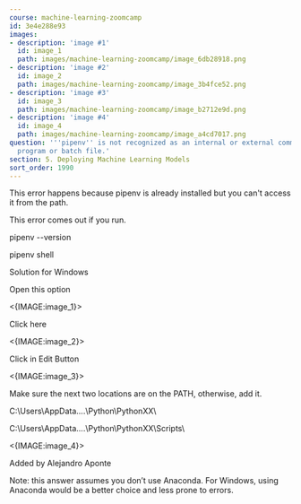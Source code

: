 ```yaml
---
course: machine-learning-zoomcamp
id: 3e4e288e93
images:
- description: 'image #1'
  id: image_1
  path: images/machine-learning-zoomcamp/image_6db28918.png
- description: 'image #2'
  id: image_2
  path: images/machine-learning-zoomcamp/image_3b4fce52.png
- description: 'image #3'
  id: image_3
  path: images/machine-learning-zoomcamp/image_b2712e9d.png
- description: 'image #4'
  id: image_4
  path: images/machine-learning-zoomcamp/image_a4cd7017.png
question: '''pipenv'' is not recognized as an internal or external command, operable
  program or batch file.'
section: 5. Deploying Machine Learning Models
sort_order: 1990
---
```


This error happens because pipenv is already installed but you can't access it from the path.

This error comes out if you run.

pipenv  --version

pipenv shell

Solution for Windows

Open this option

<{IMAGE:image_1}>

Click here

<{IMAGE:image_2}>

Click in Edit Button

<{IMAGE:image_3}>

Make sure the next two locations are on the PATH, otherwise, add it.

C:\Users\AppData\....\Python\PythonXX\

C:\Users\AppData\....\Python\PythonXX\Scripts\

<{IMAGE:image_4}>

Added by Alejandro Aponte

Note: this answer assumes you don’t use Anaconda. For Windows, using Anaconda would be a better choice and less prone to errors.

